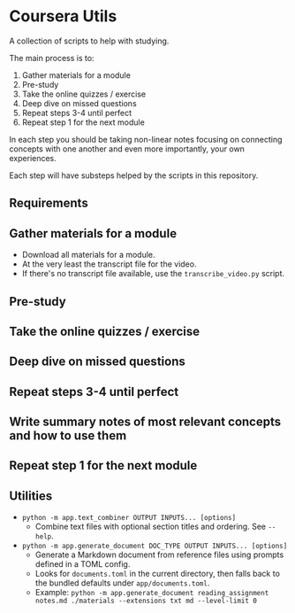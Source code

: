 Coursera Utils
===

A collection of scripts to help with studying.

The main process is to:

1. Gather materials for a module
2. Pre-study
3. Take the online quizzes / exercise
4. Deep dive on missed questions
5. Repeat steps 3-4 until perfect
7. Repeat step 1 for the next module

In each step you should be taking non-linear notes focusing on connecting
concepts with one another and even more importantly, your own experiences.

Each step will have substeps helped by the scripts in this repository.

## Requirements

## Gather materials for a module

- Download all materials for a module.
- At the very least the transcript file for the video.
- If there's no transcript file available, use the `transcribe_video.py` script.

## Pre-study

## Take the online quizzes / exercise

## Deep dive on missed questions

## Repeat steps 3-4 until perfect

## Write summary notes of most relevant concepts and how to use them

## Repeat step 1 for the next module

## Utilities

- `python -m app.text_combiner OUTPUT INPUTS... [options]`
  - Combine text files with optional section titles and ordering. See `--help`.
- `python -m app.generate_document DOC_TYPE OUTPUT INPUTS... [options]`
  - Generate a Markdown document from reference files using prompts defined in a TOML config.
  - Looks for `documents.toml` in the current directory, then falls back to the bundled defaults under `app/documents.toml`.
  - Example: `python -m app.generate_document reading_assignment notes.md ./materials --extensions txt md --level-limit 0`
